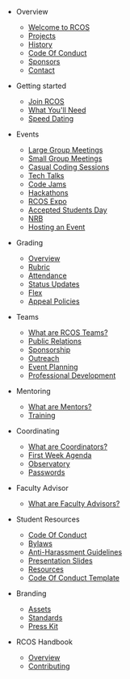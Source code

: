 * Overview
  * [Welcome to RCOS](README.md)
  * [Projects](overview/projects.md)
  * [History](overview/history.md)
  * [Code Of Conduct](overview/code_of_conduct.md)
  * [Sponsors](overview/sponsors.md)
  * [Contact](overview/contact.md)

* Getting started
  * [Join RCOS](membership/join_rcos.md)
  * [What You'll Need](membership/requirements.md)
  <!-- * [Project Pitch](membership/speed_dating.md) -->
  * [Speed Dating](membership/speed_dating.md)

* Events
  * [Large Group Meetings](events/large_group_meetings.md)
  * [Small Group Meetings](events/small_group_meetings.md)
  * [Casual Coding Sessions](events/casual_coding_sessions.md)
  * [Tech Talks](events/tech_talks.md)
  * [Code Jams](events/code_jams.md)
  * [Hackathons](events/hackathons.md)
  * [RCOS Expo](events/expo.md)
  * [Accepted Students Day](events/accepted_students_day.md)
  * [NRB](events/nrb.md)
  * [Hosting an Event](events/hosting.md)

* Grading
  * [Overview](grading/README.md)
  * [Rubric](grading/rubric.md)
  * [Attendance](grading/attendance.md)
  * [Status Updates](grading/status_updates.md)
  * [Flex](grading/flex.md)
  * [Appeal Policies](grading/appeal_policies.md)

* Teams
  * [What are RCOS Teams?](teams/README.md)
  * [Public Relations](teams/public_relations.md)
  * [Sponsorship](teams/sponsorship.md)
  * [Outreach](teams/outreach.md)
  * [Event Planning](teams/event_planning.md)
  * [Professional Development](teams/professional_development.md)

* Mentoring
  * [What are Mentors?](mentoring/README.md)
  * [Training](mentoring/training.md)

* Coordinating
  * [What are Coordinators?](coordinating/README.md)
  * [First Week Agenda](coordinating/agenda.md)
  * [Observatory](coordinating/observatory.md)
  * [Passwords](coordinating/passwords.md)

* Faculty Advisor
  * [What are Faculty Advisors?](coordinating/README.md)

* Student Resources
  * [Code Of Conduct](resources/CODE_OF_CONDUCT.md)
  * [Bylaws](resources/bylaws.md)
  * [Anti-Harassment Guidelines](resources/harassment_guidelines.md)
  * [Presentation Slides](resources/slides.md)
  * [Resources](resources/README.md)
  * [Code Of Conduct Template](resources/code_of_conduct_template.md)

* Branding
  * [Assets](resources/brand_assets.md)
  * [Standards](resources/brand_standards.md)
  * [Press Kit](resources/press_kit.md)

* RCOS Handbook
  * [Overview](handbook/README.md)
  * [Contributing](../CONTRIBUTING.md)
